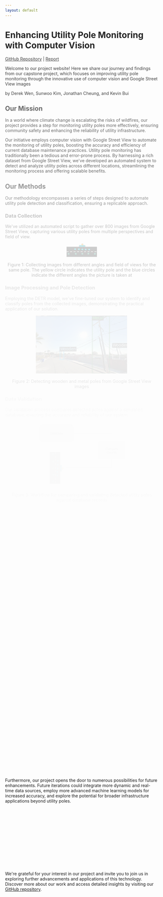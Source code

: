 ```yaml
---
layout: default
---
```


<style>
@keyframes fadeIn {
    from { opacity: 0; }
    to { opacity: 1; }
}

.fade-in-text-1, .fade-in-text-2, .fade-in-text-3, .fade-in-text-4, 
.fade-in-text-5, .fade-in-text-6, .fade-in-text-7, .fade-in-text-8 {
    opacity: 0;
    animation: fadeIn 2s ease-in-out forwards;
}

.fade-in-text-2 {
    animation-delay: 0.25s;
}

.fade-in-text-3 {
    animation-delay: 0.5s;
}

.fade-in-text-4 {
    animation-delay: 0.75s;
}

.fade-in-text-5 {
    animation-delay: 1s;
}

.fade-in-text-6 {
    animation-delay: 1.25s;
}

.fade-in-text-7 {
    animation-delay: 1.5s;
}

.fade-in-text-8 {
    animation-delay: 1.75s;
}
</style>

<h1 class="fade-in-text-1">Enhancing Utility Pole Monitoring with Computer Vision</h1>
<p class="fade-in-text-2"><a href="https://github.com/jcheung4/DSC180B">GitHub Repository</a> | <a href="https://github.com/jcheung4/DSC180B">Report</a></p>
<p class="fade-in-text-2">Welcome to our project website! Here we share our journey and findings from our capstone project, which focuses on improving utility pole monitoring through the innovative use of computer vision and Google Street View images</p>
<p class="fade-in-text-2">by Derek Wen, Sunwoo Kim, Jonathan Cheung, and Kevin Bui</p>

<h2 class="fade-in-text-3">Our Mission</h2>
<p class="fade-in-text-3">
In a world where climate change is escalating the risks of wildfires, our project provides a step for monitoring utility poles more effectively, ensuring community safety and enhancing the reliability of utility infrastructure.
</p>

<p class="fade-in-text-3">
Our initiative employs computer vision with Google Street View to automate the monitoring of utility poles, boosting the accuracy and efficiency of current database maintenance practices. Utility pole monitoring has traditionally been a tedious and error-prone process. By harnessing a rich dataset from Google Street View, we've developed an automated system to detect and analyze utility poles across different locations, streamlining the monitoring process and offering scalable benefits.
</p>

<h2 class="fade-in-text-4">Our Methods</h2>
<p class="fade-in-text-4">
Our methodology encompasses a series of steps designed to automate utility pole detection and classification, ensuring a replicable approach.
</p>

<h3 class="fade-in-text-5">Data Collection</h3>
<p class="fade-in-text-5">
We've utilized an automated script to gather over 800 images from Google Street View, capturing various utility poles from multiple perspectives and field of view.
</p>

<div class="fade-in-text-5" style="text-align:center;">
    <img src="images/street_img_collect_hori.png" alt="Descriptive Alt Text" style="width:20%; max-width:150px;">
    <p>Figure 1: Collecting images from different angles and field of views for the same pole. The yellow circle indicates the utility pole and the blue circles indicate the different angles the picture is taken at </p>
</div>

<h3 class="fade-in-text-6">Image Processing and Pole Detection</h3>
<p class="fade-in-text-6">
Employing the DETR model, we've fine-tuned our system to identify and classify poles from the collected images, demonstrating the practical application of our solution.
</p>

<div class="fade-in-text-6" style="text-align:center;">
    <img src="images/dect_samp.png" alt="Descriptive Alt Text" style="width:60%; max-width:450px;">
    <p>Figure 2: Detecting wooden and metal poles from Google Street View images</p>
</div>

<h3 class="fade-in-text-7">Data Validation</h3>
<p class="fade-in-text-7">
Our validation process compares detected poles against a simulated database, ensuring the accuracy and reliability of our system.
</p>

<div class="fade-in-text-7" style="text-align:center;">
    <img src="images/workflow.png" alt="Descriptive Alt Text" style="width:60%; max-width:450px;">
    <p>Figure 3: Workflow for comparing and validating detected utility poles against database records</p>
</div>

<h2 class="fade-in-text-8">Results</h2>
<p class="fade-in-text-8">
We have created a demo that navigates through a predefined street segment using starting and ending coordinates. As the script progresses along the street, it employs our  model to identify and classify any wooden or metal utility poles encountered, showcasing the model's real-world utility and effectiveness.
</p>

<div class="fade-in-text-8" style="text-align:center;">
    <img src="images/pole_demo.png" alt="Descriptive Alt Text" style="width:60%; max-width:450px;">
    <p>Figure 4: Demo of our model that traverses down a street given its coordinates and returns a street traversal GIF and the utility pole counts</p>
</div>

<div class="fade-in-text-8" style="display: flex; justify-content: center; align-items: center;">
    <div style="flex: 1; text-align: center;">
        <img src="images/pole1.png" alt="Descriptive Alt Text Left" style="width: 45%; max-width: 220px;">
        <p>Figure 5: Our database</p>
    </div>
    <div style="flex: 1; text-align: center;">
        <img src="images/pole2.png" alt="Descriptive Alt Text Right" style="width: 45%; max-width: 220px;">
        <p>Figure 6: SDGE's database</p>
    </div>
</div>

<p class="fade-in-text-8">
Our project's findings indicate a promising step forward in automated utility pole monitoring. By leveraging computer vision with Google Street View images, we were able to identify and classify various utility poles, demonstrating consistency with SDG&E's actual database. Our method shows that automated detection can closely mirror, and potentially enhance, existing utility pole data, leading to more accurate and efficient monitoring systems.
</p>

<h2 class="fade-in-text-8">Discussion</h2>
<p class="fade-in-text-8">
The positive results from our automated system highlight its potential to improve upon traditional utility pole monitoring methods. Compared to prior work, our approach utilizes more recent and advanced computer vision techniques, resulting in an innovative and effective solution. While our findings align with the broader goals of enhanced infrastructure monitoring, they also underscore the limitations inherent in using static image sources like Google Street View, which may not always reflect real-time conditions.

Furthermore, our project opens the door to numerous possibilities for future enhancements. Future iterations could integrate more dynamic and real-time data sources, employ more advanced machine learning models for increased accuracy, and explore the potential for broader infrastructure applications beyond utility poles.
</p>

<h2 class="fade-in-text-8">Conclusion</h2>
<p class="fade-in-text-8">
This project demonstrates the significant potential of integrating computer vision with accessible image sources like Google Street View to enhance utility pole monitoring. Our findings offer a glimpse into a future where such technologies can play a pivotal role in improving infrastructure management, thereby contributing to wildfire prevention and community safety. As we look to the future, we are excited about the possibilities of expanding this technology to tackle broader challenges and achieve greater impact in the realm of infrastructure monitoring and beyond.

We're grateful for your interest in our project and invite you to join us in exploring further advancements and applications of this technology. Discover more about our work and access detailed insights by visiting our [GitHub repository](https://github.com/jcheung4/DSC180B).
</p>
